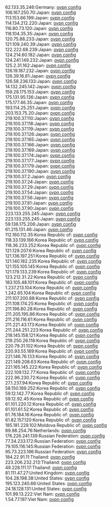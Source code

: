 62.133.35.246:Germany: [ovpn config](vpn/62_133_35_246.ovpn)  
106.167.250.70:Japan: [ovpn config](vpn/106_167_250_70.ovpn)  
113.153.66.199:Japan: [ovpn config](vpn/113_153_66_199.ovpn)  
114.134.212.220:Japan: [ovpn config](vpn/114_134_212_220.ovpn)  
116.80.73.120:Japan: [ovpn config](vpn/116_80_73_120.ovpn)  
118.104.35.35:Japan: [ovpn config](vpn/118_104_35_35.ovpn)  
120.75.88.233:Japan: [ovpn config](vpn/120_75_88_233.ovpn)  
121.109.240.39:Japan: [ovpn config](vpn/121_109_240_39.ovpn)  
122.222.68.239:Japan: [ovpn config](vpn/122_222_68_239.ovpn)  
124.214.60.182:Japan: [ovpn config](vpn/124_214_60_182.ovpn)  
124.241.149.232:Japan: [ovpn config](vpn/124_241_149_232.ovpn)  
125.2.31.162:Japan: [ovpn config](vpn/125_2_31_162.ovpn)  
126.19.187.232:Japan: [ovpn config](vpn/126_19_187_232.ovpn)  
126.39.16.81:Japan: [ovpn config](vpn/126_39_16_81.ovpn)  
126.58.236.133:Japan: [ovpn config](vpn/126_58_236_133.ovpn)  
14.132.245.142:Japan: [ovpn config](vpn/14_132_245_142.ovpn)  
159.28.175.153:Japan: [ovpn config](vpn/159_28_175_153.ovpn)  
175.131.95.136:Japan: [ovpn config](vpn/175_131_95_136.ovpn)  
175.177.46.35:Japan: [ovpn config](vpn/175_177_46_35.ovpn)  
193.114.25.251:Japan: [ovpn config](vpn/193_114_25_251.ovpn)  
203.153.75.20:Japan: [ovpn config](vpn/203_153_75_20.ovpn)  
219.100.37.110:Japan: [ovpn config](vpn/219_100_37_110.ovpn)  
219.100.37.118:Japan: [ovpn config](vpn/219_100_37_118.ovpn)  
219.100.37.119:Japan: [ovpn config](vpn/219_100_37_119.ovpn)  
219.100.37.126:Japan: [ovpn config](vpn/219_100_37_126.ovpn)  
219.100.37.165:Japan: [ovpn config](vpn/219_100_37_165.ovpn)  
219.100.37.166:Japan: [ovpn config](vpn/219_100_37_166.ovpn)  
219.100.37.169:Japan: [ovpn config](vpn/219_100_37_169.ovpn)  
219.100.37.174:Japan: [ovpn config](vpn/219_100_37_174.ovpn)  
219.100.37.177:Japan: [ovpn config](vpn/219_100_37_177.ovpn)  
219.100.37.179:Japan: [ovpn config](vpn/219_100_37_179.ovpn)  
219.100.37.190:Japan: [ovpn config](vpn/219_100_37_190.ovpn)  
219.100.37.2:Japan: [ovpn config](vpn/219_100_37_2.ovpn)  
219.100.37.24:Japan: [ovpn config](vpn/219_100_37_24.ovpn)  
219.100.37.29:Japan: [ovpn config](vpn/219_100_37_29.ovpn)  
219.100.37.54:Japan: [ovpn config](vpn/219_100_37_54.ovpn)  
219.100.37.56:Japan: [ovpn config](vpn/219_100_37_56.ovpn)  
219.100.37.81:Japan: [ovpn config](vpn/219_100_37_81.ovpn)  
219.100.37.90:Japan: [ovpn config](vpn/219_100_37_90.ovpn)  
223.133.255.245:Japan: [ovpn config](vpn/223_133_255_245.ovpn)  
223.133.255.245:Japan: [ovpn config](vpn/223_133_255_245.ovpn)  
59.136.175.206:Japan: [ovpn config](vpn/59_136_175_206.ovpn)  
61.215.131.46:Japan: [ovpn config](vpn/61_215_131_46.ovpn)  
112.160.112.35:Korea Republic of: [ovpn config](vpn/112_160_112_35.ovpn)  
118.33.139.166:Korea Republic of: [ovpn config](vpn/118_33_139_166.ovpn)  
118.36.233.252:Korea Republic of: [ovpn config](vpn/118_36_233_252.ovpn)  
121.129.207.6:Korea Republic of: [ovpn config](vpn/121_129_207_6.ovpn)  
121.136.197.251:Korea Republic of: [ovpn config](vpn/121_136_197_251.ovpn)  
121.140.182.235:Korea Republic of: [ovpn config](vpn/121_140_182_235.ovpn)  
121.155.105.145:Korea Republic of: [ovpn config](vpn/121_155_105_145.ovpn)  
121.179.133.239:Korea Republic of: [ovpn config](vpn/121_179_133_239.ovpn)  
123.212.31.22:Korea Republic of: [ovpn config](vpn/123_212_31_22.ovpn)  
183.105.48.101:Korea Republic of: [ovpn config](vpn/183_105_48_101.ovpn)  
1.237.213.104:Korea Republic of: [ovpn config](vpn/1_237_213_104.ovpn)  
1.242.65.104:Korea Republic of: [ovpn config](vpn/1_242_65_104.ovpn)  
211.107.200.88:Korea Republic of: [ovpn config](vpn/211_107_200_88.ovpn)  
211.108.174.25:Korea Republic of: [ovpn config](vpn/211_108_174_25.ovpn)  
211.196.80.28:Korea Republic of: [ovpn config](vpn/211_196_80_28.ovpn)  
211.205.195.86:Korea Republic of: [ovpn config](vpn/211_205_195_86.ovpn)  
211.216.116.61:Korea Republic of: [ovpn config](vpn/211_216_116_61.ovpn)  
211.221.43.173:Korea Republic of: [ovpn config](vpn/211_221_43_173.ovpn)  
211.244.251.223:Korea Republic of: [ovpn config](vpn/211_244_251_223.ovpn)  
218.145.158.121:Korea Republic of: [ovpn config](vpn/218_145_158_121.ovpn)  
219.250.26.118:Korea Republic of: [ovpn config](vpn/219_250_26_118.ovpn)  
220.79.31.102:Korea Republic of: [ovpn config](vpn/220_79_31_102.ovpn)  
220.93.55.189:Korea Republic of: [ovpn config](vpn/220_93_55_189.ovpn)  
221.146.76.133:Korea Republic of: [ovpn config](vpn/221_146_76_133.ovpn)  
221.149.208.63:Korea Republic of: [ovpn config](vpn/221_149_208_63.ovpn)  
221.165.145.222:Korea Republic of: [ovpn config](vpn/221_165_145_222.ovpn)  
222.109.132.77:Korea Republic of: [ovpn config](vpn/222_109_132_77.ovpn)  
222.96.230.72:Korea Republic of: [ovpn config](vpn/222_96_230_72.ovpn)  
27.1.237.94:Korea Republic of: [ovpn config](vpn/27_1_237_94.ovpn)  
58.150.189.252:Korea Republic of: [ovpn config](vpn/58_150_189_252.ovpn)  
59.12.142.77:Korea Republic of: [ovpn config](vpn/59_12_142_77.ovpn)  
59.12.92.45:Korea Republic of: [ovpn config](vpn/59_12_92_45.ovpn)  
61.101.220.12:Korea Republic of: [ovpn config](vpn/61_101_220_12.ovpn)  
61.101.61.52:Korea Republic of: [ovpn config](vpn/61_101_61_52.ovpn)  
61.76.184.16:Korea Republic of: [ovpn config](vpn/61_76_184_16.ovpn)  
61.82.157.120:Korea Republic of: [ovpn config](vpn/61_82_157_120.ovpn)  
185.181.229.102:Moldova Republic of: [ovpn config](vpn/185_181_229_102.ovpn)  
89.98.254.76:Netherlands: [ovpn config](vpn/89_98_254_76.ovpn)  
176.226.241.139:Russian Federation: [ovpn config](vpn/176_226_241_139.ovpn)  
77.34.233.172:Russian Federation: [ovpn config](vpn/77_34_233_172.ovpn)  
79.105.116.145:Russian Federation: [ovpn config](vpn/79_105_116_145.ovpn)  
95.73.223.196:Russian Federation: [ovpn config](vpn/95_73_223_196.ovpn)  
184.22.91.11:Thailand: [ovpn config](vpn/184_22_91_11.ovpn)  
223.206.232.213:Thailand: [ovpn config](vpn/223_206_232_213.ovpn)  
49.228.111.17:Thailand: [ovpn config](vpn/49_228_111_17.ovpn)  
81.111.47.27:United Kingdom: [ovpn config](vpn/81_111_47_27.ovpn)  
104.28.198.38:United States: [ovpn config](vpn/104_28_198_38.ovpn)  
195.123.240.66:United States: [ovpn config](vpn/195_123_240_66.ovpn)  
24.18.128.131:United States: [ovpn config](vpn/24_18_128_131.ovpn)  
101.99.13.222:Viet Nam: [ovpn config](vpn/101_99_13_222.ovpn)  
1.54.77.197:Viet Nam: [ovpn config](vpn/1_54_77_197.ovpn)  
